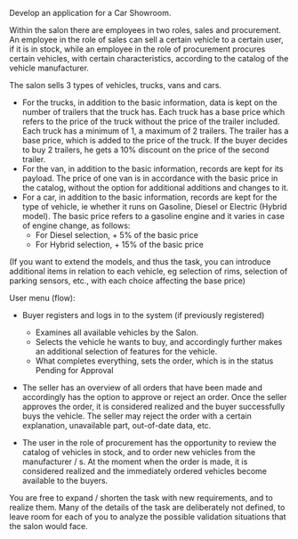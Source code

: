 Develop an application for a Car Showroom.

Within the salon there are employees in two roles, sales and procurement. An employee in the role of sales can sell a certain vehicle to a certain user, if it is in stock, while an employee in the role of procurement procures certain vehicles, with certain characteristics, according to the catalog of the vehicle manufacturer.

The salon sells 3 types of vehicles, trucks, vans and cars.
- For the trucks, in addition to the basic information, data is kept on the number of trailers that the truck has. Each truck has a base price which refers to the price of the truck without the price of the trailer included. Each truck has a minimum of 1, a maximum of 2 trailers. The trailer has a base price, which is added to the price of the truck. If the buyer decides to buy 2 trailers, he gets a 10% discount on the price of the second trailer.
- For the van, in addition to the basic information, records are kept for its payload. The price of one van is in accordance with the basic price in the catalog, without the option for additional additions and changes to it.
- For a car, in addition to the basic information, records are kept for the type of vehicle, ie whether it runs on Gasoline, Diesel or Electric (Hybrid model). The basic price refers to a gasoline engine and it varies in case of engine change, as follows:
    - For Diesel selection, + 5% of the basic price
    - For Hybrid selection, + 15% of the basic price

(If you want to extend the models, and thus the task, you can introduce additional items in relation to each vehicle, eg selection of rims, selection of parking sensors, etc., with each choice affecting the base price)

User menu (flow):
- Buyer registers and logs in to the system (if previously registered)
    - Examines all available vehicles by the Salon.
    - Selects the vehicle he wants to buy, and accordingly further makes an additional selection of features for the vehicle.
    - What completes everything, sets the order, which is in the status Pending for Approval

- The seller has an overview of all orders that have been made and accordingly has the option to approve or reject an order. Once the seller approves the order, it is considered realized and the buyer successfully buys the vehicle. The seller may reject the order with a certain explanation, unavailable part, out-of-date data, etc.

- The user in the role of procurement has the opportunity to review the catalog of vehicles in stock, and to order new vehicles from the manufacturer / s. At the moment when the order is made, it is considered realized and the immediately ordered vehicles become available to the buyers.

You are free to expand / shorten the task with new requirements, and to realize them. Many of the details of the task are deliberately not defined, to leave room for each of you to analyze the possible validation situations that the salon would face.